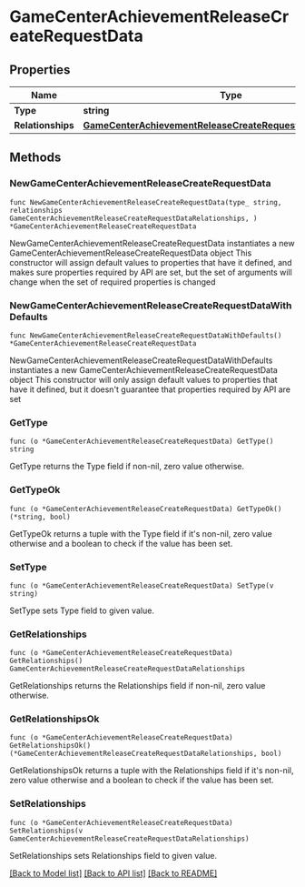 # GameCenterAchievementReleaseCreateRequestData

## Properties

Name | Type | Description | Notes
------------ | ------------- | ------------- | -------------
**Type** | **string** |  | 
**Relationships** | [**GameCenterAchievementReleaseCreateRequestDataRelationships**](GameCenterAchievementReleaseCreateRequestDataRelationships.md) |  | 

## Methods

### NewGameCenterAchievementReleaseCreateRequestData

`func NewGameCenterAchievementReleaseCreateRequestData(type_ string, relationships GameCenterAchievementReleaseCreateRequestDataRelationships, ) *GameCenterAchievementReleaseCreateRequestData`

NewGameCenterAchievementReleaseCreateRequestData instantiates a new GameCenterAchievementReleaseCreateRequestData object
This constructor will assign default values to properties that have it defined,
and makes sure properties required by API are set, but the set of arguments
will change when the set of required properties is changed

### NewGameCenterAchievementReleaseCreateRequestDataWithDefaults

`func NewGameCenterAchievementReleaseCreateRequestDataWithDefaults() *GameCenterAchievementReleaseCreateRequestData`

NewGameCenterAchievementReleaseCreateRequestDataWithDefaults instantiates a new GameCenterAchievementReleaseCreateRequestData object
This constructor will only assign default values to properties that have it defined,
but it doesn't guarantee that properties required by API are set

### GetType

`func (o *GameCenterAchievementReleaseCreateRequestData) GetType() string`

GetType returns the Type field if non-nil, zero value otherwise.

### GetTypeOk

`func (o *GameCenterAchievementReleaseCreateRequestData) GetTypeOk() (*string, bool)`

GetTypeOk returns a tuple with the Type field if it's non-nil, zero value otherwise
and a boolean to check if the value has been set.

### SetType

`func (o *GameCenterAchievementReleaseCreateRequestData) SetType(v string)`

SetType sets Type field to given value.


### GetRelationships

`func (o *GameCenterAchievementReleaseCreateRequestData) GetRelationships() GameCenterAchievementReleaseCreateRequestDataRelationships`

GetRelationships returns the Relationships field if non-nil, zero value otherwise.

### GetRelationshipsOk

`func (o *GameCenterAchievementReleaseCreateRequestData) GetRelationshipsOk() (*GameCenterAchievementReleaseCreateRequestDataRelationships, bool)`

GetRelationshipsOk returns a tuple with the Relationships field if it's non-nil, zero value otherwise
and a boolean to check if the value has been set.

### SetRelationships

`func (o *GameCenterAchievementReleaseCreateRequestData) SetRelationships(v GameCenterAchievementReleaseCreateRequestDataRelationships)`

SetRelationships sets Relationships field to given value.



[[Back to Model list]](../README.md#documentation-for-models) [[Back to API list]](../README.md#documentation-for-api-endpoints) [[Back to README]](../README.md)


